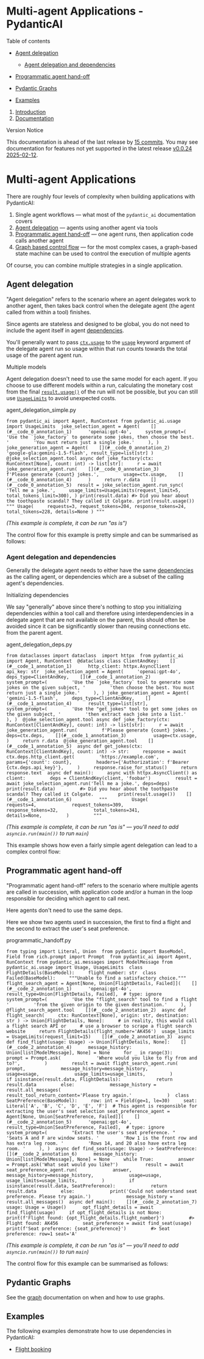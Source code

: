 # Multi-agent Applications - PydanticAI

Table of contents

- [Agent delegation](#agent-delegation)

  - [Agent delegation and dependencies](#agent-delegation-and-dependencies)

- [Programmatic agent hand-off](#programmatic-agent-hand-off)
- [Pydantic Graphs](#pydantic-graphs)
- [Examples](#examples)

1.  [Introduction](..)
2.  [Documentation](../agents/)

Version Notice

This documentation is ahead of the last release by [15 commits](https://github.com/pydantic/pydantic-ai/compare/v0.0.24...main). You may see documentation for features not yet supported in the latest release [v0.0.24 2025-02-12](https://github.com/pydantic/pydantic-ai/releases/tag/v0.0.24).

# Multi-agent Applications

There are roughly four levels of complexity when building applications with PydanticAI:

1.  Single agent workflows — what most of the `pydantic_ai` documentation covers
2.  [Agent delegation](#agent-delegation) — agents using another agent via tools
3.  [Programmatic agent hand-off](#programmatic-agent-hand-off) — one agent runs, then application code calls another agent
4.  [Graph based control flow](../graph/) — for the most complex cases, a graph-based state machine can be used to control the execution of multiple agents

Of course, you can combine multiple strategies in a single application.

## Agent delegation

"Agent delegation" refers to the scenario where an agent delegates work to another agent, then takes back control when the delegate agent (the agent called from within a tool) finishes.

Since agents are stateless and designed to be global, you do not need to include the agent itself in agent [dependencies](../dependencies/).

You'll generally want to pass [`ctx.usage`](../api/tools/#pydantic_ai.tools.RunContext.usage) to the [`usage`](../api/agent/#pydantic_ai.agent.Agent.run) keyword argument of the delegate agent run so usage within that run counts towards the total usage of the parent agent run.

Multiple models

Agent delegation doesn't need to use the same model for each agent. If you choose to use different models within a run, calculating the monetary cost from the final [`result.usage()`](../api/agent/#pydantic_ai.agent.AgentRunResult.usage) of the run will not be possible, but you can still use [`UsageLimits`](../api/usage/#pydantic_ai.usage.UsageLimits) to avoid unexpected costs.

agent_delegation_simple.py

`` from pydantic_ai import Agent, RunContext from pydantic_ai.usage import UsageLimits  joke_selection_agent = Agent(    [](#__code_0_annotation_1)      'openai:gpt-4o',     system_prompt=(         'Use the `joke_factory` to generate some jokes, then choose the best. '         'You must return just a single joke.'     ), ) joke_generation_agent = Agent(    [](#__code_0_annotation_2)      'google-gla:gemini-1.5-flash', result_type=list[str] )  @joke_selection_agent.tool async def joke_factory(ctx: RunContext[None], count: int) -> list[str]:     r = await joke_generation_agent.run(    [](#__code_0_annotation_3)          f'Please generate {count} jokes.',         usage=ctx.usage,    [](#__code_0_annotation_4)      )     return r.data    [](#__code_0_annotation_5)  result = joke_selection_agent.run_sync(     'Tell me a joke.',     usage_limits=UsageLimits(request_limit=5, total_tokens_limit=300), ) print(result.data) #> Did you hear about the toothpaste scandal? They called it Colgate. print(result.usage()) """ Usage(     requests=3, request_tokens=204, response_tokens=24, total_tokens=228, details=None ) """ ``

_(This example is complete, it can be run "as is")_

The control flow for this example is pretty simple and can be summarised as follows:

### Agent delegation and dependencies

Generally the delegate agent needs to either have the same [dependencies](../dependencies/) as the calling agent, or dependencies which are a subset of the calling agent's dependencies.

Initializing dependencies

We say "generally" above since there's nothing to stop you initializing dependencies within a tool call and therefore using interdependencies in a delegate agent that are not available on the parent, this should often be avoided since it can be significantly slower than reusing connections etc. from the parent agent.

agent_delegation_deps.py

`` from dataclasses import dataclass  import httpx  from pydantic_ai import Agent, RunContext  @dataclass class ClientAndKey:    [](#__code_1_annotation_1)      http_client: httpx.AsyncClient     api_key: str  joke_selection_agent = Agent(     'openai:gpt-4o',     deps_type=ClientAndKey,    [](#__code_1_annotation_2)      system_prompt=(         'Use the `joke_factory` tool to generate some jokes on the given subject, '         'then choose the best. You must return just a single joke.'     ), ) joke_generation_agent = Agent(     'gemini-1.5-flash',     deps_type=ClientAndKey,    [](#__code_1_annotation_4)      result_type=list[str],     system_prompt=(         'Use the "get_jokes" tool to get some jokes on the given subject, '         'then extract each joke into a list.'     ), )  @joke_selection_agent.tool async def joke_factory(ctx: RunContext[ClientAndKey], count: int) -> list[str]:     r = await joke_generation_agent.run(         f'Please generate {count} jokes.',         deps=ctx.deps,    [](#__code_1_annotation_3)          usage=ctx.usage,     )     return r.data  @joke_generation_agent.tool    [](#__code_1_annotation_5)  async def get_jokes(ctx: RunContext[ClientAndKey], count: int) -> str:     response = await ctx.deps.http_client.get(         'https://example.com',         params={'count': count},         headers={'Authorization': f'Bearer {ctx.deps.api_key}'},     )     response.raise_for_status()     return response.text  async def main():     async with httpx.AsyncClient() as client:         deps = ClientAndKey(client, 'foobar')         result = await joke_selection_agent.run('Tell me a joke.', deps=deps)         print(result.data)         #> Did you hear about the toothpaste scandal? They called it Colgate.         print(result.usage())    [](#__code_1_annotation_6)          """         Usage(             requests=4,             request_tokens=309,             response_tokens=32,             total_tokens=341,             details=None,         )         """ ``

_(This example is complete, it can be run "as is" — you'll need to add `asyncio.run(main())` to run `main`)_

This example shows how even a fairly simple agent delegation can lead to a complex control flow:

## Programmatic agent hand-off

"Programmatic agent hand-off" refers to the scenario where multiple agents are called in succession, with application code and/or a human in the loop responsible for deciding which agent to call next.

Here agents don't need to use the same deps.

Here we show two agents used in succession, the first to find a flight and the second to extract the user's seat preference.

programmatic_handoff.py

`from typing import Literal, Union  from pydantic import BaseModel, Field from rich.prompt import Prompt  from pydantic_ai import Agent, RunContext from pydantic_ai.messages import ModelMessage from pydantic_ai.usage import Usage, UsageLimits  class FlightDetails(BaseModel):     flight_number: str  class Failed(BaseModel):     """Unable to find a satisfactory choice."""  flight_search_agent = Agent[None, Union[FlightDetails, Failed]](    [](#__code_2_annotation_1)      'openai:gpt-4o',     result_type=Union[FlightDetails, Failed],  # type: ignore     system_prompt=(         'Use the "flight_search" tool to find a flight '         'from the given origin to the given destination.'     ), )  @flight_search_agent.tool    [](#__code_2_annotation_2)  async def flight_search(     ctx: RunContext[None], origin: str, destination: str ) -> Union[FlightDetails, None]:     # in reality, this would call a flight search API or     # use a browser to scrape a flight search website     return FlightDetails(flight_number='AK456')  usage_limits = UsageLimits(request_limit=15)    [](#__code_2_annotation_3)  async def find_flight(usage: Usage) -> Union[FlightDetails, None]:    [](#__code_2_annotation_4)      message_history: Union[list[ModelMessage], None] = None     for _ in range(3):         prompt = Prompt.ask(             'Where would you like to fly from and to?',         )         result = await flight_search_agent.run(             prompt,             message_history=message_history,             usage=usage,             usage_limits=usage_limits,         )         if isinstance(result.data, FlightDetails):             return result.data         else:             message_history = result.all_messages(                 result_tool_return_content='Please try again.'             )  class SeatPreference(BaseModel):     row: int = Field(ge=1, le=30)     seat: Literal['A', 'B', 'C', 'D', 'E', 'F']  # This agent is responsible for extracting the user's seat selection seat_preference_agent = Agent[None, Union[SeatPreference, Failed]](    [](#__code_2_annotation_5)      'openai:gpt-4o',     result_type=Union[SeatPreference, Failed],  # type: ignore     system_prompt=(         "Extract the user's seat preference. "         'Seats A and F are window seats. '         'Row 1 is the front row and has extra leg room. '         'Rows 14, and 20 also have extra leg room. '     ), )  async def find_seat(usage: Usage) -> SeatPreference:    [](#__code_2_annotation_6)      message_history: Union[list[ModelMessage], None] = None     while True:         answer = Prompt.ask('What seat would you like?')          result = await seat_preference_agent.run(             answer,             message_history=message_history,             usage=usage,             usage_limits=usage_limits,         )         if isinstance(result.data, SeatPreference):             return result.data         else:             print('Could not understand seat preference. Please try again.')             message_history = result.all_messages()  async def main():    [](#__code_2_annotation_7)      usage: Usage = Usage()      opt_flight_details = await find_flight(usage)     if opt_flight_details is not None:         print(f'Flight found: {opt_flight_details.flight_number}')         #> Flight found: AK456         seat_preference = await find_seat(usage)         print(f'Seat preference: {seat_preference}')         #> Seat preference: row=1 seat='A'`

_(This example is complete, it can be run "as is" — you'll need to add `asyncio.run(main())` to run `main`)_

The control flow for this example can be summarised as follows:

## Pydantic Graphs

See the [graph](../graph/) documentation on when and how to use graphs.

## Examples

The following examples demonstrate how to use dependencies in PydanticAI:

- [Flight booking](../../examples/multi_agent_flow_flight_booking.py)
